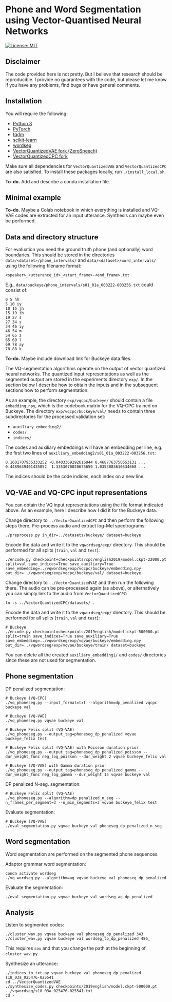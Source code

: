 Phone and Word Segmentation using Vector-Quantised Neural Networks
==================================================================

[![License: MIT](https://img.shields.io/badge/License-MIT-blue.svg)](license.md)


Disclaimer
----------
The code provided here is not pretty. But I believe that research should be
reproducible. I provide no guarantees with the code, but please let me know if
you have any problems, find bugs or have general comments.


Installation
------------
You will require the following:

- [Python 3](https://www.python.org/downloads/)
- [PyTorch](https://pytorch.org/)
- [tqdm](https://tqdm.github.io/)
- [scikit-learn](https://scikit-learn.org/)
- [wordseg](https://wordseg.readthedocs.io/)
- [VectorQuantizedVAE fork (ZeroSpeech)](https://github.com/kamperh/ZeroSpeech)
- [VectorQuantizedCPC fork](https://github.com/kamperh/VectorQuantizedCPC)

Make sure all dependencies for `VectorQuantizedVAE` and `VectorQuantizedCPC`
are also satisfied. To install these packages locally, run
`./install_local.sh`.

**To-do.** Add and describe a conda installation file.


Minimal example
---------------
**To-do.** Maybe a Colab notebook in which everything is installed and VQ-VAE
codes are extracted for an input utterance. Synthesis can maybe even be
performed.


Data and directory structure
----------------------------
For evaluation you need the ground truth phone (and optionally) word
boundaries. This should be stored in the directories
`data/<dataset>/phone_intervals/` and `data/<dataset>/word_intervals/` using
the following filename format:

    <speaker>_<utterance_id>_<start_frame>-<end_frame>.txt

E.g., `data/buckeye/phone_intervals/s01_01a_003222-003256.txt` could consist
of:

    0 5 hh
    5 10 iy
    10 15 jh
    15 19 ih
    19 27 s
    27 34 s
    34 46 iy
    46 54 m
    54 65 z
    65 69 l
    69 78 ay
    78 88 k

**To-do.** Maybe include download link for Buckeye data files.

The VQ-segmentation algorithms operate on the output of vector quantized neural
networks. The quantized input representations as well as the segmented output
are stored in the experiments directory `exp/`. In the section below I describe
how to obtain the inputs and in the subsequent sections how to perform
segmentation.

As an example, the directory `exp/vqcpc/buckeye/` should contain a file
`embedding.npy`, which is the codebook matrix for the VQ-CPC trained on
Buckeye. The directory `exp/vqcpc/buckeye/val/` needs to contain three
subdirectories for the processed validation set:

- `auxiliary_embedding2/`
- `codes/`
- `indices/`

The codes and auxiliary embeddings will have an embedding per line, e.g. the
first two lines of `auxiliary_embedding2/s01_01a_003222-003256.txt`:

    0.1601707935333252 -0.0403369292616844 0.4687763750553131 ...
    0.4489639401435852  1.3353070020675659 1.0353083610534668 ...

The indices should be the code indices, each index on a new line.


VQ-VAE and VQ-CPC input representations
---------------------------------------
You can obtain the VQ input representations using the file format indicated
above. As an example, here I describe how I did it for the Buckeye data.

Change directory to `../VectorQuantizedCPC` and then perform the following
steps there. Pre-process audio and extract log-Mel spectrograms:

    ./preprocess.py in_dir=../datasets/buckeye/ dataset=buckeye

Encode the data and write it to the `vqwordseg/exp/` directory. This should be
performed for all splits (`train`, `val` and `test`):

    ./encode.py checkpoint=checkpoints/cpc/english2019/model.ckpt-22000.pt split=val save_indices=True save_auxiliary=True save_embedding=../vqwordseg/exp/vqcpc/buckeye/embedding.npy out_dir=../vqwordseg/exp/vqcpc/buckeye/val/ dataset=buckeye

Change directory to `../VectorQuantizedVAE` and then run the following there.
The audio can be pre-processed again (as above), or alternatively you can
simply link to the audio from `VectorQuantizedCPC`:

    ln -s ../VectorQuantizedCPC/datasets/ .

Encode the data and write it to the `vqwordseg/exp/` directory. This should
be performed for all splits (`train`, `val` and `test`):

    # Buckeye
    ./encode.py checkpoint=checkpoints/2019english/model.ckpt-500000.pt split=train save_indices=True save_auxiliary=True save_embedding=../vqwordseg/exp/vqvae/buckeye/embedding.npy out_dir=../vqwordseg/exp/vqvae/buckeye/train/ dataset=buckeye

You can delete all the created `auxiliary_embedding1/` and `codes/` directories
since these are not used for segmentation.


Phone segmentation
------------------
DP penalized segmentation:

    # Buckeye (VQ-CPC)
    ./vq_phoneseg.py --input_format=txt --algorithm=dp_penalized vqcpc buckeye val

    # Buckeye (VQ-VAE)
    ./vq_phoneseg.py vqvae buckeye val

    # Buckeye Felix split (VQ-VAE)
    ./vq_phoneseg.py --output_tag=phoneseg_dp_penalized vqvae buckeye_felix test

    # Buckeye Felix split (VQ-VAE) with Poisson duration prior
    ./vq_phoneseg.py --output_tag=phoneseg_dp_penalized_poisson --dur_weight_func neg_log_poisson --dur_weight 2 vqvae buckeye_felix val

    # Buckeye (VQ-VAE) with Gamma duration prior
    ./vq_phoneseg.py --output_tag=phoneseg_dp_penalized_gamma --dur_weight_func neg_log_gamma --dur_weight 15 vqvae buckeye val

DP penalized N-seg. segmentation:

    # Buckeye Felix split (VQ-VAE)
    ./vq_phoneseg.py --algorithm=dp_penalized_n_seg --n_frames_per_segment=3 --n_min_segments=3 vqvae buckeye_felix test

Evaluate segmentation:

    # Buckeye (VQ-VAE)
    ./eval_segmentation.py vqvae buckeye val phoneseg_dp_penalized_n_seg


Word segmentation
-----------------
Word segmentation are performed on the segmented phone sequences.

Adaptor grammar word segmentation:

    conda activate wordseg
    ./vq_wordseg.py --algorithm=ag vqvae buckeye val phoneseg_dp_penalized

Evaluate the segmentation:

    ./eval_segmentation.py vqvae buckeye val wordseg_ag_dp_penalized


Analysis
--------
Listen to segmented codes:

    ./cluster_wav.py vqvae buckeye val phoneseg_dp_penalized 343
    ./cluster_wav.py vqvae buckeye val wordseg_tp_dp_penalized 486_

This requires `sox` and that you change the path at the beginning of
`cluster_wav.py`.

Synthesize an utterance:

    ./indices_to_txt.py vqvae buckeye val phoneseg_dp_penalized s18_03a_025476-025541
    cd ../VectorQuantizedVAE
    ./synthesize_codes.py checkpoints/2019english/model.ckpt-500000.pt ../vqwordseg/s18_03a_025476-025541.txt
    cd -
